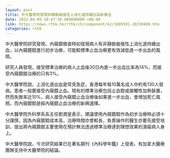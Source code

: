 ```yaml
---
layout: post
title: 中大醫學院發現非靜脈曲張性上消化道持續出血新療法
date: 2023-04-09 10:47:50.000000000 +08:00
link: https://news.rthk.hk/rthk/ch/component/k2/1695501-20230409.htm
categories: rthk
---
```


中大醫學院研究發現，內窺鏡檢查時如發現病人有非靜脈曲張性上消化道持續出血，以內窺鏡鉗進行初步治療，可能較標準止血治療更有效減低進一步出血的風險。

研究人員發現，接受標準治療的病人止血後30日內進一步出血比率為14%，而接受內窺鏡鉗治療的只有3%。

中大醫學院說，上消化道出血是常見急症，香港每年每10萬名成人中約有130人發病。患者一般要接受內窺鏡止血。現有的標準治療包括止血鉗或接觸性加熱裝置，然而失敗率近10%，病人接受內窺鏡止血治療後如果進一步出血，會增加死亡風險。而內窺鏡鉗是經內窺鏡止血治療的新興選擇。

中大醫學院外科學系系主任劉潤皇表示，建議使用內窺鏡鉗作為初步治療時必須十分謹慎，因為內窺鏡鉗成本高，治療時間亦會較長，負責操作的醫生亦要先接受培訓，提出將內窺鏡鉗主要使用在預計無法透過標準治療達到理想效果的潰瘍病人身上。

中大醫學院說，今次研究結果已在著名期刊《內科學年鑑》上發表。有加拿大醫療團隊支持中大醫學院的結論。
